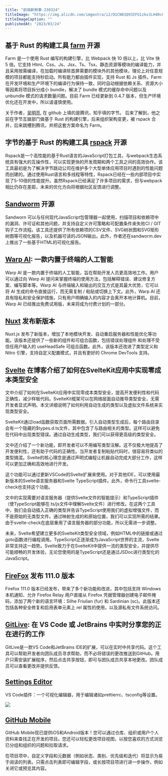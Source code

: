 ```yaml
---
title: "前端新鲜事-230324"
titleImage: "https://img.alicdn.com/imgextra/i2/O1CN01Q93IFG1zkvJLH40c6_!!6000000006753-2-tps-2560-1440.png"
titleImageCaption: ""
publishedAt: "2023/03/24"
---
```




## 基于 Rust 的构建工具 [farm](https://github.com/farm-fe/farm) 开源

Farm 是一个使用 Rust 编写的构建引擎，比 Webpack 快 10 倍以上，比 Vite 快 5 倍。它支持 Html、Css、Js、Jsx、Ts、Tsx、静态资源等模块的编译能力，并且采用按需编译，在加载时编译除首屏需要的模块外的其他模块，理论上对任意规模的项目都能支持秒启动。所有能力都由插件实现，支持 Rust 和 Js 插件。Farm 在开发环境和生产环境下的编译行为保持一致，同时自动根据依赖关系、资源大小等因素将项目拆分成小 bundle，解决了 bundle 模式的缓存命中问题以及 unbundle 模式的请求数量问题。目前 Farm 已经更新到 0.4.7 版本，但生产环境优化还在开发中，所以请谨慎使用。

关于作者，[吴明亮](https://github.com/wre232114), 在 github 上填的是腾讯，知乎填的字节。 后来了解到，他之前在字节互娱部门做基于 Rust 的构建引擎，后来组织架构变更，被 rspack 合并，后来跳槽到腾讯，并把这套方案命名为 Farm。

## 字节的基于 Rust 的构建工具 [rspack](https://github.com/web-infra-dev/rspack) 开源

Rspack是一个高性能的基于Rust语言的JavaScript打包工具，与webpack生态系统具有强大的互操作性，可以实现更快的开发周期和两个工具之间的高效协作。该工具最初是为了解决字节跳动公司在维护多个大型单体应用项目时遇到的性能问题而创建的。通过使用Rust语言和多线程等特性，Rspack已经在一些内部项目中实现了5-10倍的性能提升。虽然Rspack已经满足了许多项目的需求，但与webpack相比仍存在差距，未来的优化方向将根据社区反馈进行调整。

## [Sandworm](https://docs.sandworm.dev/) 开源

Sandworn 可以与任何现代JavaScript包管理器一起使用，扫描项目和依赖项中的漏洞、许可证和其他问题，并支持自定义许可策略和可配置条件来失败CI / GIT钩子工作流程。该工具还提供了所有依赖项的CSV文件、SVG树状图和SVG矩形树图等可视化报告，以及机器可读的JSON输出。此外，作者还在sandworm.dev上推出了一些基于HTML的可视化报告。

## [Warp AI](https://www.warp.dev/blog/introducing-warp-ai): 一款内置于终端的人工智能

Warp AI 是一款内置于终端的人工智能，旨在帮助开发人员更高效地工作。用户可以通过向 Warp AI 提问来掌握终端的使用方法，包括解释错误、建议修复方案、编写脚本等。Warp AI 与终端输入和输出的交互方式是其最大优势，它可以将 AI 生成的命令直接运行，而无需复制 / 粘贴或切换上下文。此外，Warp AI 还具有隐私和安全保护措施，只有用户明确输入的内容才会离开本地计算机。目前，Warp AI 已经推出免费试用版，未来将成为付费计划的一部分。

## [Nuxt](https://nuxt.com/blog/v3-3) 发布新版本

Nuxt.js 发布了新版本，增加了本地模块开发、自动重启服务器和性能优化等功能。该版本还提供了一些新的组件和可组合函数，包括错误处理组件 和处理不受信任用户输入的 useHeadSafe 可组合函数。此外，该版本还改进了类型定义和 Nitro 引擎，支持自定义配置模式，并且有更好的 Chrome DevTools 支持。

## [Svelte](https://svelte.dev/blog/zero-config-type-safety) 在博客介绍了如何在SvelteKit应用中实现零成本类型安全

文中介绍了如何在SvelteKit应用中实现零成本类型安全，提高开发便利性和代码正确性，减少样板代码。SvelteKit框架可以在网络层面自动推导类型安全，无需开发者显式声明。本文详细说明了如何利用自动生成的类型以及虚拟文件系统来实现类型安全。

SvelteKit通过load函数获取页面所需数据。引入自动类型生成后，每个路由目录会有一个隐藏的$types.d.ts文件，其中包含了与路由相关的类型。这样可以避免在代码中出现类型错误。通过自动生成类型，我们可以获得更高级的类型安全。

文中还介绍了一个新功能，即开发者可以不用编写类型注解。这不仅极大地提高了开发便利性，还有助于代码的正确性。当开发者复制粘贴代码时，很容易将类似的类型搞混。Svelte的核心理念是通过声明式编程让机器自动完成大部分工作，这样可以更加正确和高效地进行开发。

这个功能可以通过更新VSCode的Svelte扩展来使用。对于其他IDE，可以使用最新版本的Svelte语言服务器和Svelte TypeScript插件。此外，命令行工具svelte-check也支持这个功能。

文中的实现需要对语言服务器（提供Svelte文件的智能提示）和TypeScript插件（使TypeScript能够在.ts/js文件中理解Svelte文件）进行修改。在这两个工具中，我们会自动插入正确的类型并告诉TypeScript使用我们的虚拟增强文件，而不是原始的无类型文件。通过映射生成的和原始位置，我们可以实现所需的结果。由于svelte-check在底层重用了语言服务器的部分功能，所以无需进一步调整。

未来，Svelte希望建立更多的SvelteKit类型安全领域，例如HTML中的链接或通过goto函数进行编程调用。TypeScript正逐渐成为JavaScript世界的主流，Svelte非常支持这一趋势。Svelte致力于在SvelteKit中提供一流的类型安全，并提供尽可能顺畅的开发体验，无论您使用的是TypeScript还是通过JSDoc进行类型化的JavaScript。

## [FireFox](https://www.mozilla.org/en-US/firefox/111.0/releasenotes/) 发布 111.0 版本

Firefox 111.0 版本已经发布，带来了多个新功能和改进，其中包括支持 Windows 本机通知、允许 Firefox Relay 用户直接从 Firefox 凭据管理器创建电子邮件掩码，添加了两个新的语言环境：Silhe Friulian (fur) 和 Sardinian (sc)。此版本还包括各种安全修复和启用表单元素上 rel 属性的使用，以及源私有文件系统访问。

## [GitLive](https://dev.to/gitlive/share-your-work-in-progress-in-real-time-from-vs-code-or-jetbrains-1i5a): 在 VS Code 或 JetBrains 中实时分享您的正在进行的工作

GitLive是一款VS Code和JetBrains IDE的扩展，可以在实时中共享代码。这个工具可以帮助开发者向团队成员寻求帮助，而不必将错误的更改推送到GitHub。用户只需安装扩展程序，然后点击共享按钮，即可与团队成员共享本地更改。团队成员可以查看更改并提供反馈。

## [Settings Editor](https://marketplace.visualstudio.com/items?itemName=liriliri.vscode-settings-editor)

VS Code插件：一个可视化编辑器，用于编辑诸如prettierrc、tsconfig等设置。

![](https://cloud-pic.wpsgo.com/WkxQZVBCY2hnUmIveFFFckpvUFRYRGpUWXVwOWQxTHIvVk9IUTVMczluTXRhZUhvelVWQ1NsYlJ4WHpJRkFiUStJTmJRZ2FmcUcrODhQdGJzMnc0SXE5Si9tR0RFUms5UDZCK3BLWG9kRTZYWHlmS3VOVmtCcGN6dSswdjRkYjdGQVBCY1VJREZWb0JoNldBc2NQakxJM2FORS9vaXZiU3JXT015UWhNQTVMbE9zWTl3K0pYUEJtVEkvMzlDYkJGRlhMSXFkaFVOMTUrbEp1RVJFc3VqQ283TnhSdlN6RVdLMGdmY0JUOTJKMXFVSlJEZzA3eHlvZEZlZStYSTNGMTJHdWR4ZFhZY2lvN3BzRDdsd3VhSHNNPQ==/attach/object/FDHCKBABBI?)

## [GitHub Mobile](https://github.blog/changelog/2023-03-14-projects-on-github-mobile-is-now-generally-available/)

GitHub Mobile现已提供iOS和Android版本！您可以通过仓库、组织或用户个人资料来查找正在开发的项目。您还可以轻松更改项目视图，以按您喜欢的方式浏览已分组和组织的问题和拉取请求。

在项目项中，自定义字段和元数据（例如状态、类别、优先级和迭代）将显示为易于阅读的列表。只需点击列表即可编辑字段，或长按项目项进行进一步操作，例如关闭它或预览其内容。
